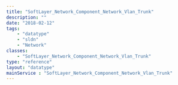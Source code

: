 ```yaml
---
title: "SoftLayer_Network_Component_Network_Vlan_Trunk"
description: ""
date: "2018-02-12"
tags:
    - "datatype"
    - "sldn"
    - "Network"
classes:
    - "SoftLayer_Network_Component_Network_Vlan_Trunk"
type: "reference"
layout: "datatype"
mainService : "SoftLayer_Network_Component_Network_Vlan_Trunk"
---
```


